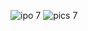 ![ipo 7](https://github.com/user-attachments/assets/7f6ab634-8c2b-4446-b4f7-f653187de98c)
![pics 7](https://github.com/user-attachments/assets/47c87d91-9f4b-4427-961e-e90d0b4da336)

